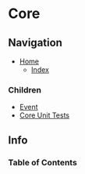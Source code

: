 # Core

## Navigation

* [Home](/README.md)
	* [Index](/docs/Index.md)

### Children

* [Event](/src/CoreUnitTests/Event/README.md)
* [Core Unit Tests](/src/CoreUnitTests/README.md)

## Info

### Table of Contents